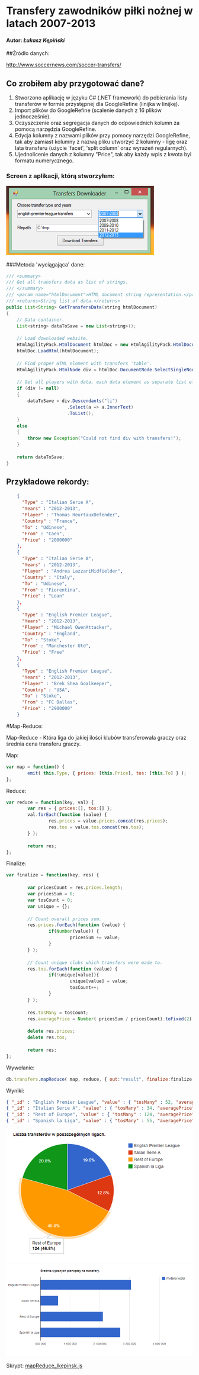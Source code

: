 # Transfery zawodników piłki nożnej w latach 2007-2013

#### Autor: *Łukasz Kępiński*

##Źródło danych: 

http://www.soccernews.com/soccer-transfers/

## Co zrobiłem aby przygotować dane?

1. Stworzono aplikację w języku C# (.NET framework) do pobierania listy transferów w formie przystępnej dla GoogleRefine (linijka w linijkę).
1. Import plików do GoogleRefine (scalenie danych z 16 plików jednocześnie).
1. Oczyszczenie oraz segregacja danych do odpowiednich kolumn za pomocą narzędzia GoogleRefine.
1. Edycja kolumny z nazwami plików przy pomocy narzędzi GoogleRefine, tak aby zamiast kolumny z nazwą pliku utworzyć 2 kolumny - ligę oraz lata transferu (użycie 'facet', 'split column' oraz wyrażeń regularnych).
1. Ujednolicenie danych z kolumny "Price", tak aby każdy wpis z kwota byl formatu numerycznego.

### Screen z aplikacji, którą stworzyłem:

![](../images/lkepinsk/lkepinsk-transfers-data-download-screen.png)

###Metoda 'wyciągająca' dane:

```java
/// <summary>
/// Get all transfers data as list of strings.
/// </summary>
/// <param name="htmlDocument">HTML document string representation.</param>
/// <returns>String list of data.</returns>
public List<String> GetTransfersData(string htmlDocument)
{
	// Data container.
	List<string> dataToSave = new List<string>();

	// Load downloaded website.
	HtmlAgilityPack.HtmlDocument htmlDoc = new HtmlAgilityPack.HtmlDocument();
	htmlDoc.LoadHtml(htmlDocument);

	// Find proper HTML element with transfers 'table'.
	HtmlAgilityPack.HtmlNode div = htmlDoc.DocumentNode.SelectSingleNode("//div[@class='panes']");

	// Get all players with data, each data element as separate list element.
	if (div != null)
	{
		dataToSave = div.Descendants("li")
					   .Select(a => a.InnerText)
					   .ToList();
	}
	else
	{
		throw new Exception("Could not find div with transfers!");
	}

	return dataToSave;
}
```

## Przykładowe rekordy:
```json
    {
      "Type" : "Italian Serie A",
      "Years" : "2012-2013",
      "Player" : "Thomas HeurtauxDefender",
      "Country" : "France",
      "To" : "Udinese",
      "From" : "Caen",
      "Price" : "2000000"
    },
    {
      "Type" : "Italian Serie A",
      "Years" : "2012-2013",
      "Player" : "Andrea LazzariMidfielder",
      "Country" : "Italy",
      "To" : "Udinese",
      "From" : "Fiorentina",
      "Price" : "Loan"
    },
	{
      "Type" : "English Premier League",
      "Years" : "2012-2013",
      "Player" : "Michael OwenAttacker",
      "Country" : "England",
      "To" : "Stoke",
      "From" : "Manchester Utd",
      "Price" : "Free"
    },
    {
      "Type" : "English Premier League",
      "Years" : "2012-2013",
      "Player" : "Brek Shea Goalkeeper",
      "Country" : "USA",
      "To" : "Stoke",
      "From" : "FC Dallas",
      "Price" : "2900000"
    }
```

#Map-Reduce:

Map-Reduce - Która liga do jakiej ilości klubów transferowała graczy oraz średnia cena transferu graczy.

Map:
```javascript
var map = function() {
        emit( this.Type, { prices: [this.Price], tos: [this.To] } );
};
```

Reduce:
```javascript
var reduce = function(key, val) {
        var res = { prices:[], tos:[] };
        val.forEach(function (value) {
                res.prices = value.prices.concat(res.prices);
                res.tos = value.tos.concat(res.tos);
        } );

        return res;
};
```

Finalize:
```javascript
var finalize = function(key, res) {

        var pricesCount = res.prices.length;
        var pricesSum = 0;
        var tosCount = 0;
        var unique = {};

        // Count overall prices sum.
        res.prices.forEach(function (value) {
                if(Number(value)) {
                        pricesSum += value;
                }
        } );

        // Count unique clubs which transfers were made to.
        res.tos.forEach(function (value) {
                if(!unique[value]){
                        unique[value] = value;
                        tosCount++;
                }
        } );

        res.tosMany = tosCount;
        res.averagePrice = Number( pricesSum / pricesCount).toFixed(2);

        delete res.prices;
        delete res.tos;

        return res;
};
```

Wywołanie:
```javascript
db.transfers.mapReduce( map, reduce, { out:"result", finalize:finalize } );
```

Wyniki:
```json
{ "_id" : "English Premier League", "value" : { "tosMany" : 52, "averagePrice" : "3239980.27" } }
{ "_id" : "Italian Serie A", "value" : { "tosMany" : 34, "averagePrice" : "1274638.73" } }
{ "_id" : "Rest of Europe", "value" : { "tosMany" : 124, "averagePrice" : "2484960.40" } }
{ "_id" : "Spanish la Liga", "value" : { "tosMany" : 55, "averagePrice" : "2953793.10" } }
```

![](../images/lkepinsk/lkepinsk-map-reduce-diag1.png)
![](../images/lkepinsk/lkepinsk-map-reduce-diag2.png)

Skrypt:
[mapReduce_lkepinsk.js](../scripts/mapReduce_lkepinsk.js)
